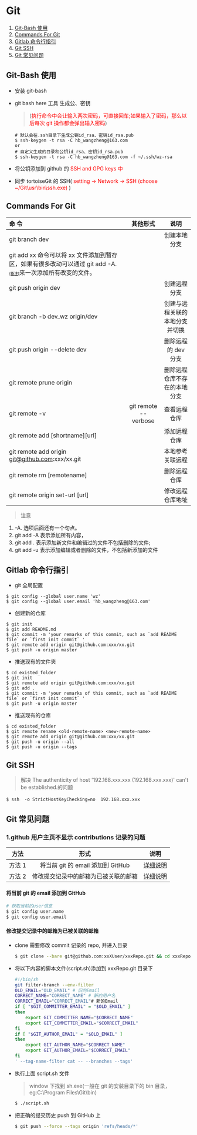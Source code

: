 # Git

1. [Git-Bash 使用](#git_bash)
2. [Commands For Git](#git_command)
3. [Gitlab 命令行指引](#gitlab_command)
4. [Git SSH](#git_ssh)
5. [Git 常见问题](#git_faq)

<a name="git_bash" id="git_bash">

## Git-Bash 使用

- 安装 git-bash
- git bash here 工具 生成公、密钥

  > (<font color=red>执行命令中会让输入两次密码，可直接回车;如果输入了密码，那么以后每次 git 操作都会弹出输入密码</font>)

  ```shell
  # 默认会在.ssh目录下生成公钥id_rsa、密钥id_rsa.pub
  $ ssh-keygen -t rsa -C hb_wangzheng@163.com
  or
  # 自定义生成的目录和公钥id_rsa、密钥id_rsa.pub
  $ ssh-keygen -t rsa -C hb_wangzheng@163.com -f ~/.ssh/wz-rsa
  ```

- 将公钥添加到 github 的<font color=red> SSH and GPG keys 中 </font>
- 同步 tortoiseGit 的 SSH(<font color=red> setting -> Network -> SSH (choose ~/Git\usr\bin\ssh.exe) </font> )

<a name="git_command" id="git_command">

## Commands For Git

| 命 令                                                                                                                                          |       其他形式       |              说明              |
| :--------------------------------------------------------------------------------------------------------------------------------------------- | :------------------: | :----------------------------: |
| git branch dev                                                                                                                                 |                      |          创建本地分支          |
| git add xx 命令可以将 xx 文件添加到暂存区，如果有很多改动可以通过 git add -A. <font size=1>[(备注)](#remark1)</font>来一次添加所有改变的文件。 |                      |                                |
| git push origin dev                                                                                                                            |                      |          创建远程分支          |
| git branch -b dev_wz origin/dev                                                                                                                |                      | 创建与远程关联的本地分支并切换 |
| git push origin --delete dev                                                                                                                   |                      |      删除远程的 dev 分支       |
| git remote prune origin                                                                                                                        |                      |  删除远程仓库不存在的本地分支  |
| git remote -v                                                                                                                                  | git remote --verbose |          查看远程仓库          |
| git remote add [shortname][url]                                                                                                                |                      |          添加远程仓库          |
| git remote add origin git@github.com:xxx/xx.git                                                                                                |                      |        本地参考关联远程        |
| git remote rm [remotename]                                                                                                                     |                      |          删除远程仓库          |
| git remote origin set-url [url]                                                                                                                |                      |        修改远程仓库地址        |

<a name="remark1" id="remark1">

> 注意

1. -A. 选项后面还有一个句点。
2. git add -A 表示添加所有内容，
3. git add . 表示添加新文件和编辑过的文件不包括删除的文件;
4. git add -u 表示添加编辑或者删除的文件，不包括新添加的文件

<a name="gitlab_command" id="gitlab_command">

## Gitlab 命令行指引

- git 全局配置

```shell
$ git config --global user.name 'wz'
$ git config --global user.email 'hb_wangzheng@163.com'
```

- 创建新的仓库

```shell
$ git init
$ git add README.md
$ git commit -m 'your remarks of this commit, such as `add README file` or `first init commit` '
$ git remote add origin git@github.com:xxx/xx.git
$ git push -u origin master
```

- 推送现有的文件夹

```shell
$ cd existed_folder
$ git init
$ git remote add origin git@github.com:xxx/xx.git
$ git add .
$ git commit -m 'your remarks of this commit, such as `add README file` or `first init commit` '
$ git push -u origin master
```

- 推送现有的仓库

```shell
$ cd existed_folder
$ git remote rename <old-remote-name> <new-remote-name>
$ git remote add origin git@github.com:xxx/xx.git
$ git push -u origin --all
$ git push -u origin --tags
```

<a name="git_ssh" id="git_ssh">

## Git SSH

> 解决 The authenticity of host '192.168.xxx.xxx (192.168.xxx.xxx)' can't be established.的问题

```shell
$ ssh  -o StrictHostKeyChecking=no  192.168.xxx.xxx　
```

<a name="git_faq" id="git_faq">

## Git 常见问题

### 1.github 用户主页不显示 contributions 记录的问题

|  方法  |                 形式                 |                  说明                  |
| :----: | :----------------------------------: | :------------------------------------: |
| 方法 1 |  将当前 git 的 email 添加到 GitHub   |    [详细说明](#add_email_to_github)    |
| 方法 2 | 修改提交记录中的邮箱为已被关联的邮箱 | [详细说明](#correlate_email_to_github) |

<a name="add_email_to_github" id="add_email_to_github">

#### 将当前 git 的 email 添加到 GitHub

```bash
# 获取当前的user信息
$ git config user.name
$ git config user.email
```

<a name="correlate_email_to_github" id="correlate_email_to_github">

#### 修改提交记录中的邮箱为已被关联的邮箱

- clone 需要修改 commit 记录的 repo, 并进入目录

  ```bash
  $ git clone --bare git@github.com:xxXUser/xxxRepo.git && cd xxxRepo.git
  ```

- 将以下内容的脚本文件(script.sh)添加到 xxxRepo.git 目录下

  ```bash
  #!/bin/sh
  git filter-branch --env-filter
  OLD_EMAIL="OLD_EMAIL" # 旧的Email
  CORRECT_NAME="CORRECT_NAME" # 新的用户名
  CORRECT_EMAIL="CORRECT_EMAIL"# 新的Email
  if [ "$GIT_COMMITTER_EMAIL" = "$OLD_EMAIL" ]
  then
      export GIT_COMMITTER_NAME="$CORRECT_NAME"
      export GIT_COMMITTER_EMAIL="$CORRECT_EMAIL"
  fi
  if [ "$GIT_AUTHOR_EMAIL" = "$OLD_EMAIL" ]
  then
      export GIT_AUTHOR_NAME="$CORRECT_NAME"
      export GIT_AUTHOR_EMAIL="$CORRECT_EMAIL"
  fi
  ' --tag-name-filter cat -- --branches --tags'

  ```

- 执行上面 script.sh 文件

  > window 下找到 sh.exe(一般在 git 的安装目录下的 bin 目录，eg:C:\Program Files\Git\bin)

  ```bash
  $ ./script.sh
  ```

- 把正确的提交历史 push 到 GitHub 上
  ```bash
  $ git push --force --tags origin 'refs/heads/*'
  ```
